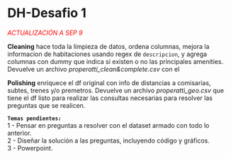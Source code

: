 # DH-Desafio 1
<span style="color:red"> <em>ACTUALIZACIÓN A SEP 9</em> </span>

**Cleaning**  hace toda la limpieza de datos, ordena columnas, mejora la informacion de habitaciones usando regex de `descripcion`, y agrega columnas con dummy que indica si existen o no las principales amenities. Devuelve un archivo *properatti_clean&complete.csv* con el 

**Polishing** enriquece el df original con info de distancias a comisarias, subtes, trenes y/o premetros. Devuelve un archivo *properatti_geo.csv* que tiene el df listo para realizar las consultas necesarias para resolver las preguntas que se realicen.

**`Temas pendientes:`**    
1 - Pensar en preguntas a resolver con el dataset armado con todo lo anterior.  
2 - Diseñar la solución a las preguntas, incluyendo código y gráficos.  
3 - Powerpoint.  
